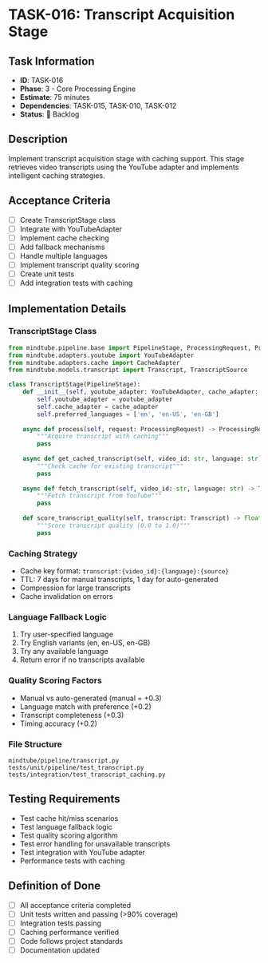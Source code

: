 # TASK-016: Transcript Acquisition Stage

## Task Information
- **ID**: TASK-016
- **Phase**: 3 - Core Processing Engine
- **Estimate**: 75 minutes
- **Dependencies**: TASK-015, TASK-010, TASK-012
- **Status**: 🔴 Backlog

## Description
Implement transcript acquisition stage with caching support. This stage retrieves video transcripts using the YouTube adapter and implements intelligent caching strategies.

## Acceptance Criteria
- [ ] Create TranscriptStage class
- [ ] Integrate with YouTubeAdapter
- [ ] Implement cache checking
- [ ] Add fallback mechanisms
- [ ] Handle multiple languages
- [ ] Implement transcript quality scoring
- [ ] Create unit tests
- [ ] Add integration tests with caching

## Implementation Details

### TranscriptStage Class
```python
from mindtube.pipeline.base import PipelineStage, ProcessingRequest, ProcessingResult
from mindtube.adapters.youtube import YouTubeAdapter
from mindtube.adapters.cache import CacheAdapter
from mindtube.models.transcript import Transcript, TranscriptSource

class TranscriptStage(PipelineStage):
    def __init__(self, youtube_adapter: YouTubeAdapter, cache_adapter: CacheAdapter):
        self.youtube_adapter = youtube_adapter
        self.cache_adapter = cache_adapter
        self.preferred_languages = ['en', 'en-US', 'en-GB']
    
    async def process(self, request: ProcessingRequest) -> ProcessingResult:
        """Acquire transcript with caching"""
        pass
    
    async def get_cached_transcript(self, video_id: str, language: str) -> Optional[Transcript]:
        """Check cache for existing transcript"""
        pass
    
    async def fetch_transcript(self, video_id: str, language: str) -> Transcript:
        """Fetch transcript from YouTube"""
        pass
    
    def score_transcript_quality(self, transcript: Transcript) -> float:
        """Score transcript quality (0.0 to 1.0)"""
        pass
```

### Caching Strategy
- Cache key format: `transcript:{video_id}:{language}:{source}`
- TTL: 7 days for manual transcripts, 1 day for auto-generated
- Compression for large transcripts
- Cache invalidation on errors

### Language Fallback Logic
1. Try user-specified language
2. Try English variants (en, en-US, en-GB)
3. Try any available language
4. Return error if no transcripts available

### Quality Scoring Factors
- Manual vs auto-generated (manual = +0.3)
- Language match with preference (+0.2)
- Transcript completeness (+0.3)
- Timing accuracy (+0.2)

### File Structure
```
mindtube/pipeline/transcript.py
tests/unit/pipeline/test_transcript.py
tests/integration/test_transcript_caching.py
```

## Testing Requirements
- Test cache hit/miss scenarios
- Test language fallback logic
- Test quality scoring algorithm
- Test error handling for unavailable transcripts
- Test integration with YouTube adapter
- Performance tests with caching

## Definition of Done
- [ ] All acceptance criteria completed
- [ ] Unit tests written and passing (>90% coverage)
- [ ] Integration tests passing
- [ ] Caching performance verified
- [ ] Code follows project standards
- [ ] Documentation updated
